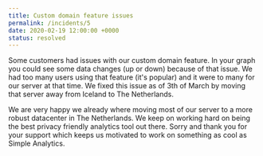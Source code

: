 ```yaml
---
title: Custom domain feature issues
permalink: /incidents/5
date: 2020-02-19 12:00:00 +0000
status: resolved
---
```


Some customers had issues with our custom domain feature. In your graph you could see some data changes (up or down) because of that issue. We had too many users using that feature (it's popular) and it were to many for our server at that time. We fixed this issue as of 3th of March by moving that server away from Iceland to The Netherlands.

We are very happy we already where moving most of our server to a more robust datacenter in The Netherlands. We keep on working hard on being the best privacy friendly analytics tool out there. Sorry and thank you for your support which keeps us motivated to  work on something as cool as Simple Analytics.
